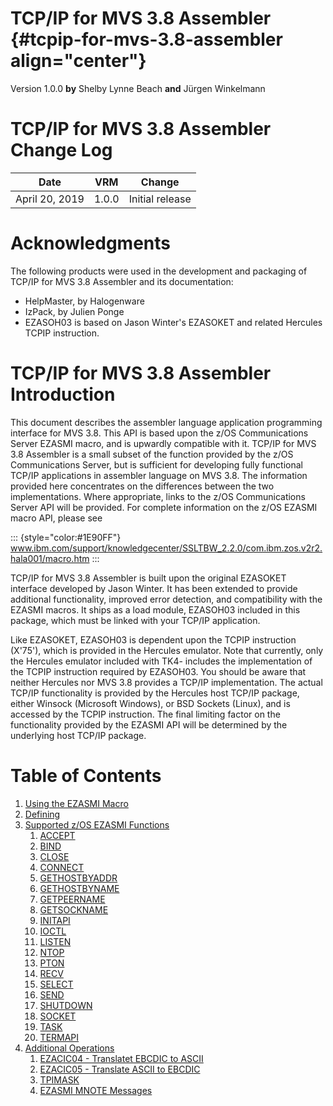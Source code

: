 TCP/IP for MVS 3.8 Assembler {#tcpip-for-mvs-3.8-assembler align="center"}
============================

Version 1.0.0 **by** Shelby Lynne Beach **and** Jürgen Winkelmann

TCP/IP for MVS 3.8 Assembler Change Log
=======================================

  |       Date     |  VRM  | Change          |
  |:--------------:|:-----:|:---------------:|
  | April 20, 2019 | 1.0.0 | Initial release |


Acknowledgments
===============

The following products were used in the development and packaging of
TCP/IP for MVS 3.8 Assembler and its documentation:

-   HelpMaster, by Halogenware
-   IzPack, by Julien Ponge
-   EZASOH03 is based on Jason Winter\'s EZASOKET and related Hercules
    TCPIP instruction.

TCP/IP for MVS 3.8 Assembler Introduction
=========================================

This document describes the assembler language application programming
interface for MVS 3.8. This API is based upon the z/OS Communications
Server EZASMI macro, and is upwardly compatible with it. TCP/IP for MVS
3.8 Assembler is a small subset of the function provided by the z/OS
Communications Server, but is sufficient for developing fully functional
TCP/IP applications in assembler language on MVS 3.8. The information
provided here concentrates on the differences between the two
implementations. Where appropriate, links to the z/OS Communications
Server API will be provided. For complete information on the z/OS EZASMI
macro API, please see

::: {style="color:#1E90FF"}
www.ibm.com/support/knowledgecenter/SSLTBW_2.2.0/com.ibm.zos.v2r2.hala001/macro.htm
:::

TCP/IP for MVS 3.8 Assembler is built upon the original EZASOKET
interface developed by Jason Winter. It has been extended to provide
additional functionality, improved error detection, and compatibility
with the EZASMI macros. It ships as a load module, EZASOH03 included in
this package, which must be linked with your TCP/IP application.

Like EZASOKET, EZASOH03 is dependent upon the TCPIP instruction
(X\'75\'), which is provided in the Hercules emulator. Note that
currently, only the Hercules emulator included with TK4- includes the
implementation of the TCPIP instruction required by EZASOH03. You should
be aware that neither Hercules nor MVS 3.8 provides a TCP/IP
implementation. The actual TCP/IP functionality is provided by the
Hercules host TCP/IP package, either Winsock (Microsoft Windows), or BSD
Sockets (Linux), and is accessed by the TCPIP instruction. The final
limiting factor on the functionality provided by the EZASMI API will be
determined by the underlying host TCP/IP package.


Table of Contents
=================


1. [Using the EZASMI Macro](using_EZASMI.md)
2. [Defining](storage.md)
3. [Supported z/OS EZASMI Functions](EZASMI_Functions.md)
    1. [ACCEPT](accept.md)
    1. [BIND](bind.md)
    1. [CLOSE](close.md)
    1. [CONNECT](connect.md)
    1. [GETHOSTBYADDR](gethostbyaddr.md)
    1. [GETHOSTBYNAME](gethostbyname.md)
    1. [GETPEERNAME](getpeername.md)
    1. [GETSOCKNAME](getsockname.md)
    1. [INITAPI](initapi.md)
    1. [IOCTL](ioctl.md)
    1. [LISTEN](listen.md)
    1. [NTOP](ntop.md)
    1. [PTON](pton.md)
    1. [RECV](recv.md)
    1. [SELECT](select.md)
    1. [SEND](send.md)
    1. [SHUTDOWN](shutdown.md)
    1. [SOCKET](socket.md)
    1. [TASK](task.md)
    1. [TERMAPI](termapi.md)
4. [Additional Operations](additional_operations.md)
    1. [EZACIC04 - Translatet EBCDIC to ASCII](ezacic04.md)
    1. [EZACIC05 - Translate ASCII to EBCDIC](ezacic05.md)
    1. [TPIMASK](tpimask.md)
    1. [EZASMI MNOTE Messages](messages.md)